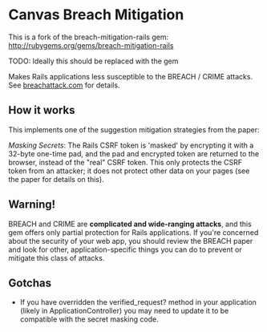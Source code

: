 # Canvas Breach Mitigation

This is a fork of the breach-mitigation-rails gem: http://rubygems.org/gems/breach-mitigation-rails

TODO: Ideally this should be replaced with the gem

Makes Rails applications less susceptible to the BREACH /
CRIME attacks. See [breachattack.com](http://breachattack.com/) for
details.

## How it works

This implements one of the suggestion mitigation strategies from
the paper:

_Masking Secrets_: The Rails CSRF token is 'masked' by encrypting it
with a 32-byte one-time pad, and the pad and encrypted token are
returned to the browser, instead of the "real" CSRF token. This only
protects the CSRF token from an attacker; it does not protect other
data on your pages (see the paper for details on this).

## Warning!

BREACH and CRIME are **complicated and wide-ranging attacks**, and this
gem offers only partial protection for Rails applications. If you're
concerned about the security of your web app, you should review the
BREACH paper and look for other, application-specific things you can
do to prevent or mitigate this class of attacks.

## Gotchas

* If you have overridden the verified_request? method in your
  application (likely in ApplicationController) you may need to update
  it to be compatible with the secret masking code.
